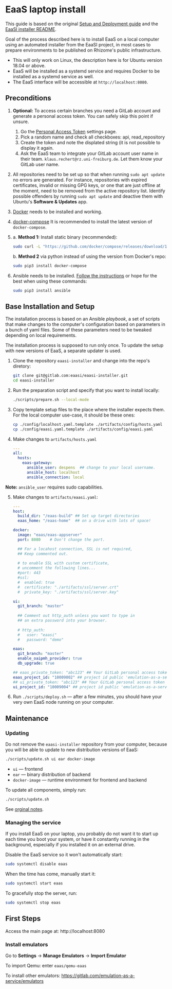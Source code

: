 # EaaS laptop install

This guide is based on the original [Setup and Deployment guide](https://openslx.gitlab.io/eaasi-docs/install/setup.html) and the [EaaSI installer README](https://gitlab.com/eaasi/eaasi-installer/-/blob/master/README.md).

Goal of the process described here is to install EaaS on a local computer using an automated installer from the EaaSI project, in most cases to prepare environments to be published on Rhizome's public infrastructure.

- This will only work on Linux, the description here is for Ubuntu version 18.04 or above.
- EaaS will be installed as a systemd service and requires Docker to be installed as a systemd service as well.
- The EaaS interface will be accessible at `http://localhost:8080`.

## Preconditions

1. **Optional:** To access certain branches you need a GitLab account and generate a personal access token. You can safely skip this point if unsure.
   1. Go the [Personal Access Token](https://gitlab.com/profile/personal_access_tokens) settings page.
   2. Pick a random name and check all checkboxes: api, read_repository
   3. Create the token and note the displated string (it is not possible to display it again.
   4. Ask the EaaS team to integrate your GitLab account user name in their team. `klaus.rechert@rz.uni-freiburg.de`. Let them know your GitLab user name.
2. All repositories need to be set up so that when running `sudo apt update` no errors are generated. For instance, repositories with expired certificates, invalid or missing GPG keys, or one that are just offline at the moment, need to be removed from the active repository list. Identify possible offenders by running `sudo apt update` and deactive them with Ubuntu's **Software & Updates** app.
3. [Docker](https://docs.docker.com/install/linux/docker-ce/ubuntu/) needs to be installed and working. 
4. [docker-compose](https://docs.docker.com/compose/) It is recommended to install the latest version of `docker-compose`.
5.
   a. **Method 1:** Install static binary (recommended): 
       
      ```bash
      sudo curl -L "https://github.com/docker/compose/releases/download/1.25.5/docker-compose-$(uname -s)-$(uname -m)" -o /usr/local/bin/docker-compose
      ```
       
    b. **Method 2**  via python instead of using the version from Docker's repo:
   ```bash
   sudo pip3 install docker-compose
   ```
   
4. Ansible needs to be installed. [Follow the instructions](https://docs.ansible.com/ansible/latest/installation_guide/intro_installation.html#latest-releases-via-apt-ubuntu) or hope for the best when using these commands:
   ```bash
   sudo pip3 install ansible
   ```


## Base Installation and Setup

The installation process is based on an Ansible *playbook*, a set of scripts that make changes to the computer's configuration based on parameters in a bunch of yaml files. Some of these parameters need to be tweaked depending on local requirements.

The installation process is supposed to run only once. To update the setup with new versions of EaaS, a separate updater is used.

1. Clone the repository `eaasi-installer` and change into the repo's diretory:
   ```bash
   git clone git@gitlab.com:eaasi/eaasi-installer.git
   cd eaasi-installer
   ```

2. Run the preparation script and specify that you want to install locally:
	 ```bash
   ./scripts/prepare.sh --local-mode
   ```

3. Copy template setup files to the place where the installer expects them. For the local computer use-case, it should be these ones:
   ```bash
   cp ./config/localhost.yaml.template ./artifacts/config/hosts.yaml
   cp ./config/eaasi.yaml.template ./artifacts/config/eaasi.yaml
   ```

4. Make changes to `artifacts/hosts.yaml`
     ```yaml
     ---
     all:
       hosts:
         eaas-gateway:
           ansible_user: despens  ## change to your local username.
           ansible_host: localhost
           ansible_connection: local
     ```

**Note:** `ansible_user` requires sudo capabilities. 

5. Make changes to `artifacts/eaasi.yaml`:
    ```yaml
    ---
    host:
      build_dir: "/eaas-build" ## Set up target directories
      eaas_home: "/eaas-home"  ## on a drive with lots of space!

    docker:
      image: "eaas/eaas-appserver"
      port: 8080	# Don't change the port.

      ## For a locahost connection, SSL is not required,
      ## Keep commented out.
      
      # to enable SSL with custom certificate,
      # uncomment the following lines...
      #port: 443
      #ssl:
      #  enabled: true
      #  certificate: "./artifacts/ssl/server.crt"
      #  private_key: "./artifacts/ssl/server.key"

    ui:
      git_branch: "master"
      
      ## Comment out http_auth unless you want to type in
      ## an extra password into your browser.
      
      # http_auth:
      #   user: "eaasi"
      #   password: "demo"

    eaas:
      git_branch: "master"
      enable_oaipmh_provider: true
      db_upgrade: true

    ## eaas_private_token: "abc123" ## Your GitLab personal access token string
    eaas_project_id: "10009002" ## project id public 'emulation-as-a-service'  
    ## ui_private_token: "abc123" ## Your GitLab personal access token string
    ui_project_id: "10009004" ## project id public 'emulation-as-a-service
    ```
6. Run `./scripts/deploy.sh` — after a few minutes, you should have your very own EaaS node running on your computer.

## Maintenance

### Updating

Do not remove the `eaasi-installer` repository from your computer, because you will be able to update to new distribution versions of EaaS: 

```sh
./scripts/update.sh ui ear docker-image
```

- `ui` — frontend
- `ear` — binary distribution of backend
- `docker-image` — runtime environment for frontend and backend

To update all components, simply run:
```sh
./scripts/update.sh
```

See [orginal notes](https://openslx.gitlab.io/eaasi-docs/install/setup.html#updating-eaasi).

### Managing the service

If you install EaaS on your laptop, you probably do not want it to start up each time you boot your system, or have it constantly running in the background, especially if you installed it on an external drive.

Disable the EaaS service so it won't automatically start:

```sh
sudo systemctl disable eaas
```

When the time has come, manually start it:

```sh
sudo systemctl start eaas
```

To gracefully stop the server, run:

```sh
sudo systemctl stop eaas
```

## First Steps

Access the main page at: http://localhost:8080

### Install emulators

Go to **Settings** -> **Manage Emulators** -> **Import Emulator**

To import Qemu: enter ```eaas/qemu-eaas```

To install other emulators: https://gitlab.com/emulation-as-a-service/emulators 



